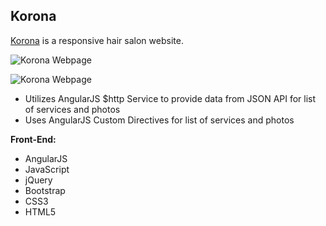 
**Korona**
--------------------

[Korona](http://www.bernadetteengleman.com/Websites/Korona/index.html) is a responsive hair salon website.

![Korona Webpage](http://www.bernadetteengleman.com/img/portfolio/koronathumbnail.jpg)

![Korona Webpage](http://www.bernadetteengleman.com/img/portfolio/koronathumbnail2.jpg)

 - Utilizes AngularJS $http Service to provide data from JSON API for list of services and photos
 - Uses AngularJS Custom Directives for list of services and photos


**Front-End:**

 - AngularJS
 - JavaScript
 - jQuery 
 - Bootstrap
 - CSS3
 - HTML5

